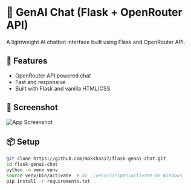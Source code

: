 # 🧠 GenAI Chat (Flask + OpenRouter API)

A lightweight AI chatbot interface built using Flask and OpenRouter API.
## 🔧 Features

- OpenRouter API powered chat
- Fast and responsive
- Built with Flask and vanilla HTML/CSS
## 📸 Screenshot

![App Screenshot](Screenshot.png)

## 📦 Setup

```bash
git clone https://github.com/mokshaa17/flask-genai-chat.git
cd flask-genai-chat
python -m venv venv
source venv/bin/activate  # or .\venv\Scripts\activate on Windows
pip install -r requirements.txt
